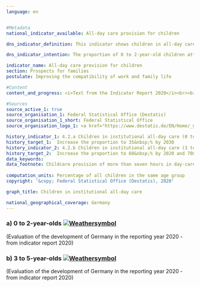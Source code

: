 ```yaml
---
language: en    


#Metadata    
national_indicator_available: All-day care provision for children    

dns_indicator_definition: This indicator shows children in all-day care on the reference date of 1 March as a proportion of all children in the same age group on 31 December of the previous year. All-day childcare is provided for a contractually agreed, continuous care period of more than seven hours per day; day care in private homes and care of pupils are not included. Indicator 4.2.a refers to the group of 0 to 2-year-old children, indicator 4.2.b to the group of 3 to 5-year-old children.    

dns_indicator_intention: The proportion of 0 to 2-year-old children attending all-day care is to reach at least 35&nbsp;% (4.2.a) by 2030. For 3 to 5-year-olds (4.2.b), the proportion is to increase to at least 60&nbsp;% by 2020 and to at least 70&nbsp;% by 2030. An increase in the proportion of children attending all-day care is desirable because the availability of childcare options that meet the needs of today’s families improve the compatibility of family life and work. They also make an important contribution to equal opportunities, gender equality and integration.    

indicator_name: All-day care provision for children    
section: Prospects for families    
postulate: Improving the compatibility of work and family life    

#Content    
content_and_progress: <i>Text from the Indicator Report 2020</i><br><br>The information of the indicator is provided by the annual statistics on children cared for and persons employed in day care centres, which is compiled by the Federal Statistical Office. The indicators show the proportion of children for whom daily childcare of more than seven hours has been arranged, which may deviate from the actual time spent in childcare. Contractually agreed childcare provision of seven hours and less, which can also improve the compatibility of work and family life, and other types of care, e.g. day care in private homes, are not included. Furthermore, information on childcare services aimed at children aged 6 years and older is also relevant to this topic. Such supplementary information is included, for example, in the data of the Standing Conference of the Ministers of Education and Cultural Affairs of the Länder in the Federal Republic of Germany (see the last paragraph).<br><br><br><br>In 2018, all-day care in day care centres was arranged for 45.9&nbsp;% of the 3 to 5-year-old children (kindergarten age). For children under 3 years of age (nursery age) this figure was 16.5&nbsp;%. As a result, children in all-day care as a proportion of all 3 to 5-year-olds has increased by just under 24 percentage points since 2006 and has therefore more than doubled. The full-day care of children below the age of 3 rose by 10.6 percentage points from 2006 to 2018 and has thus almost tripled. Overall, both indicators are developing in the intended direction, with indicator 4.2.b being closer to the target value than indicator 4.2.a.<br><br><br><br>The total number of children under six years of age receiving all-day care in day care centres in 2018 was 1.4 million; the number of children in part-time care was 1.3 million. Another 61,000 children under six years of age were cared for in private homes by publicly supported childminders. In addition to that, some of the 5-year-olds go to school already.<br><br><br><br>More than a quarter of the children cared for in day care centres or by publicly supported childminding services had a migrant background, meaning that at least one of the parents was of foreign origin. 50&nbsp;% of these children were in day care in 2018, compared with 69&nbsp;% of the children without a migrant background.<br><br><br><br> With regard to the availability of all-day care provided by facilities, there is a clear gap between the Länder in the east and the Länder in the west of Germany. The highest percentages of 0 to 2-year-olds in all-day care are recorded in the eastern Länder and in Berlin. The values range from 49.2&nbsp;% in Thuringia to 9.7&nbsp;% in Baden-Württemberg. For 3 to 5-year-olds, the percentage was also highest in Thuringia at 91.8&nbsp;% and lowest in Baden-Württemberg at 24.5&nbsp;% (each 2018).<br><br><br><br>When it comes to opportunities of care for pupils, pre and after-school care programmes and all-day schools also play a significant role. In 2018, 19,000 children between 5 and 13 years of age were looked after on an all-day basis in care programmes and 483,200 children part-time (lessons are not regarded as childcare). The percentage of pupils attending all-day schools of all pupils in schools of general education was 42.5&nbsp;% in the 2016/2017 school year. However, this figure includes pupils from all school types and hence includes also pupils who are older than 13 years. In primary schools, 40.1&nbsp;% of children received all-day care in that school year. In comparison to 2006, the number of all-day school pupils has increased considerably, from almost 1.5 million to 3.1 million (in all schools of general education) and from 400,000 to 1.1 million in the primary schools.    

#Sources    
source_active_1: true
source_organisation_1: Federal Statistical Office (Destatis)
source_organisation_1_short: Federal Statistical Office
source_organisation_logo_1: <a href="https://www.destatis.de/EN/Home/_node.html"><img src="https://g205sdgs.github.io/sdg-indicators/public/logosEn/destatis.png" alt=" Federal Statistical Office" title="Click here to visit the homepage of the organization" /></a>    

history_indicator_1: 4.2.a Children in institutional all-day care (0 to 2-year-olds)                    
history_target_1:  Increase the proportion to 35&nbsp;% by 2030 
history_indicator_2: 4.2.b Children in institutional all-day care (3 to 5-year-olds)                    
history_target_2:  Increase the proportion to 60&nbsp;% by 2020 and 70&nbsp;% by 2030     
data_keywords:    
data_footnote: Childcare provision of more than seven hours in day-care facilities, excluding day care in private homes    
    
computation_units: Percentage of all children in the same age group    
copyright: '&copy; Federal Statistical Office (Destatis), 2020'    

graph_title: Children in institutional all-day care    

national_geographical_coverage: Germany    
---    
```

<div>
  <div class="my-header">
    <h3>a) 0 to 2-year-olds
      <a href="https://sustainabledevelopment-deutschland.github.io/en/status/"><img src="https://g205sdgs.github.io/sdg-indicators/public/Wettersymbole/Wolke.png" title="The indicator is moving in the right direction but if the trend continues, the target value will be missed by more than 20&nbsp;% in the target year" alt="Weathersymbol" />
      </a>
    </h3>
  </div>
  <div class="my-header-note">
    <span> (Evaluation of the development of Germany in the reporting year 2020 - from indicator report 2020)</span>
  </div>
</div>
<div>
  <div class="my-header">
    <h3>b) 3 to 5-year-olds
      <a href="https://sustainabledevelopment-deutschland.github.io/en/status/"><img src="https://g205sdgs.github.io/sdg-indicators/public/Wettersymbole/Wolke.png" title="The indicator is moving in the right direction but if the trend continues, the target value will be missed by more than 20&nbsp;% in the target year" alt="Weathersymbol" />
      </a>
    </h3>
  </div>
  <div class="my-header-note">
    <span> (Evaluation of the development of Germany in the reporting year 2020 - from indicator report 2020)</span>
  </div>
</div>
